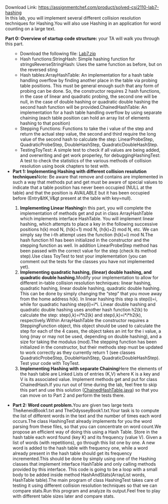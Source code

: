 Download Link: https://assignmentchef.com/product/solved-csi2110-lab7-hashing
<br>
In this lab, you will implement several different collision resolution techniques for Hashing.You will also use Hashing in an application for word counting on a large text.

<strong>Part 0: Overview of startup code structure:</strong> your TA will walk you through this part.

<ul>

 <li style="list-style-type: none;">

  <ul>

   <li>Download the following file: <a href="Lab7.zip">Lab7.zip</a></li>

   <li>Hash functions:StringHash: Simple hashing function for stringsReverseStringHash: Uses the same function as before, but on the reversed sting</li>

   <li>Hash tables:ArrayHashTable: An implementation for a hash table handling overflow by finding another place in the table via probing table positions. This must be general enough such that any form of probing can be done. So, the constructor requires 2 hash functions, in the case of linear and quadratic probing, the second one will be null, in the case of double hashing or quadratic double hashing the second hash function will be provided.ChainedHashTable: An implementation for a hash table handling overflow by using separate chaining (each table position can hold an array list of elements hashing to that position)</li>

   <li>Stepping Functions: Functions to take the i value of the step and return the actual step value, the second and third require the long value of the second hash to calculate the step: LinearProbeStep, QuadraticProbeStep, DoubleHashStep, QuadraticDoubleHashStep.</li>

   <li>TestingToyTest: A simple test to check if all values are being added, and overwriting and get work properley, for debuggingHashingTest: A test to check the statistics of the various methods of collision resolution using book chapters to test with.</li>

  </ul></li>

 <li><strong>Part 1: Implementing Hashing with different collision resolution techniques</strong>Note: Be aware that remove and contains are implemented in such a way that methods put and get must be aware of special values to indicate that a table position has never been occupied (NULL at the table) and that the position is AVAILABLE but it has been occupied before (Entry&amp;ltK,V&amp;gt present at the table with key=null).</li>

</ul>

<ul>

 <li style="list-style-type: none;">

  <ol>

   <li><strong>Implementing Linear Hashing</strong>In this part, you will complete the implementation of methods get and put in class ArrayHashTable which implements interface HashTable. You will implement linear hashing, which attempts to place a key in the following successive positions h(k) mod N, (h(k)+1) mod N, (h(k)+2) mod N, etc. We can simply say the i-th attempt uses the function (h(k)+i) mod N.The hash function h1 has been initialized in the constructor and the stepping function as well. In addition LinearProbeStep method has been passed with the correct value for the step (check its method step).Use class ToyTest to test your implementation (you can comment out the tests for the classes you have not implemented yet).</li>

   <li><strong>Implementing quadratic hashing, (linear) double hashing, and quadratic double hashing.</strong>Modify your implementation to allow for different in-table collision resolution techniques: linear hashing, quadratic hashing, linear double hashing, quadratic double hashing. This can be done by simply changing the “step” that you move away from the home address h(k). In linear hashing this step is step(i)=i, while for quadratic hashing step(i)=i*i. Linear double hashing and quadratic double hashing uses another hash function h2(k) to calculate the step: step(i,k)=i*h2(k) and step(i,k)=i*i*h2(k), respectively.Within ArrayHashTable the constructor requires a SteppingFunction object, this object should be used to calculate the step for each of the 4 cases, the object takes an int for the i value, a long (may or may not be used, depending on double hashing), and a size for taking the modulus (mod).The stepping function has been initialized in the constructor, but their methods step must be updated to work correctly as they currently return 1 (see classes QuadraticProbeStep, DoubleHashStep, QuadraticDoubleHashStep). Test your code with ToyTest.</li>

   <li><strong>Implementing Hashing with separate Chaining</strong>Here the elements of the hash table are Linked Lists of entries (K,V) where K is a key and V is its associated value. Implement methods get and put for class ChainedHash.If you run out of time during the lab, feel free to skip this part and use this solution (<a href="ChainedHashTable.java">ChainedHashTable.java</a>) so that you can move on to Part 2 and perform the tests there.</li>

  </ol></li>

</ul>

<ul>

 <li><strong>Part 2: Word count problem.</strong>You are given two large texts TheAeneidBook1.txt and TheOdysseyBook1.txt.Your task is to compute the list of different words in the text and the number of times each word occurs.The class HashingTest already implements for you the word parsing from these files, so that you can concentrate on word count.We propose an efficient way of doing this using a Hash Table. Store in the hash table each word found (key K) and its frequency (value V). Given a list of words (with repetitions), go through this list one by one. A new word is added to the hash table with frequency one, while a word already present in the hash table should get its frequency incremented.This should be done by simply using one of the Hashing classes that implement interface HashTable and only calling methods provided by this interface. This code is going to be a loop with a small body to be added inside method HashAndStats(ArrayList words, HashTable table).The main program of class HashingTest takes care of testing it using different collision resolution techniques so that we can compare stats.Run this program and analyze its output.Feel free to play with different table sizes later and compare stats.</li>

</ul>
